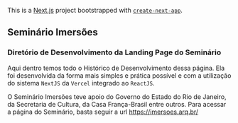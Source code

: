 This is a [Next.js](https://nextjs.org/) project bootstrapped with [`create-next-app`](https://github.com/vercel/next.js/tree/canary/packages/create-next-app).

## Seminário Imersões

### Diretório de Desenvolvimento da Landing Page do Seminário

Aqui dentro temos todo o Histórico de Desenvolvimento dessa página.
Ela foi desenvolvida da forma mais simples e prática possível e com a utilização do sistema `NextJS` da `Vercel` integrado ao `ReactJS`.

O Seminário Imersões teve apoio do Governo do Estado do Rio de Janeiro, da Secretaria de Cultura, da Casa França-Brasil entre outros. 
Para acessar a página do Seminário, basta seguir a url https://imersoes.arq.br/




